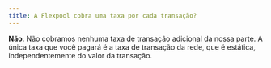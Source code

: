 ```yaml
---
title: A Flexpool cobra uma taxa por cada transação?
---
```


**Não**. Não cobramos nenhuma taxa de transação adicional da nossa parte. A única taxa que você pagará é a taxa de transação da rede, que é estática, independentemente do valor da transação.
